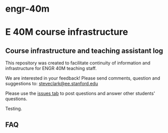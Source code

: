 # engr-40m
# E 40M course infrastructure
## Course infrastructure and teaching assistant log
This repository was created to facilitate continuity of information and infrastructure for ENGR 40M teaching staff.

We are interested in your feedback! Please send comments, question and suggestions to: steveclark@ee.stanford.edu

Please use the [issues tab](../../issues) to post questions and answer other students' questions.

Testing.


## FAQ
